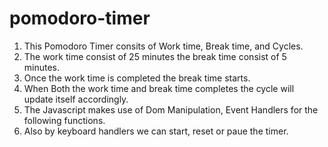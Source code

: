 # pomodoro-timer
1. This Pomodoro Timer consits of Work time, Break time, and Cycles.
2. The work time consist of 25 minutes the break time consist of 5 minutes.
3. Once the work time is completed the break time starts.
4. When Both the work time and break time completes the cycle will update itself accordingly.
5. The Javascript makes use of Dom Manipulation, Event Handlers for the following functions.
6. Also by keyboard handlers we can start, reset or paue the timer.
